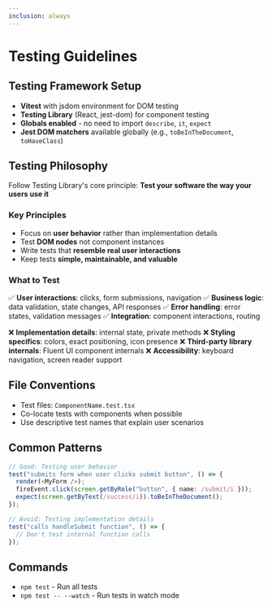 ```yaml
---
inclusion: always
---
```


# Testing Guidelines

## Testing Framework Setup

- **Vitest** with jsdom environment for DOM testing
- **Testing Library** (React, jest-dom) for component testing
- **Globals enabled** - no need to import `describe`, `it`, `expect`
- **Jest DOM matchers** available globally (e.g., `toBeInTheDocument`, `toHaveClass`)

## Testing Philosophy

Follow Testing Library's core principle: **Test your software the way your users use it**

### Key Principles

- Focus on **user behavior** rather than implementation details
- Test **DOM nodes** not component instances
- Write tests that **resemble real user interactions**
- Keep tests **simple, maintainable, and valuable**

### What to Test

✅ **User interactions**: clicks, form submissions, navigation
✅ **Business logic**: data validation, state changes, API responses
✅ **Error handling**: error states, validation messages
✅ **Integration**: component interactions, routing

❌ **Implementation details**: internal state, private methods
❌ **Styling specifics**: colors, exact positioning, icon presence
❌ **Third-party library internals**: Fluent UI component internals
❌ **Accessibility**: keyboard navigation, screen reader support

## File Conventions

- Test files: `ComponentName.test.tsx`
- Co-locate tests with components when possible
- Use descriptive test names that explain user scenarios

## Common Patterns

```typescript
// Good: Testing user behavior
test("submits form when user clicks submit button", () => {
  render(<MyForm />);
  fireEvent.click(screen.getByRole("button", { name: /submit/i }));
  expect(screen.getByText(/success/i)).toBeInTheDocument();
});

// Avoid: Testing implementation details
test("calls handleSubmit function", () => {
  // Don't test internal function calls
});
```

## Commands

- `npm test` - Run all tests
- `npm test -- --watch` - Run tests in watch mode
